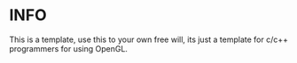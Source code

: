 # INFO
This is a template, use this to your own free will, its just a template for c/c++ programmers for using OpenGL.
